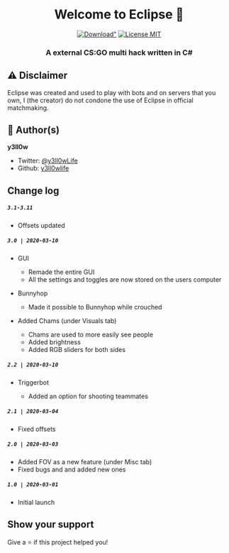 <h1 align="center">Welcome to Eclipse 👋
</h1>
<p align="center">
<a href="https://github.com/y3ll0wlife/Eclipse/releases/latest/download/eclipse.zip"><img src="https://img.shields.io/static/v1?style=for-the-badge&logo=sketch&label=Download&message=Latest&color=F7B500" alt=Download" /></a>
<a href="https://github.com/y3ll0wlife/Eclipse/blob/master/LICENSE"><img src="https://img.shields.io/static/v1?style=for-the-badge&label=License&message=MIT&color=D0072A" alt="License MIT" /></a>
</p>

<h3 align="center">A external CS:GO multi hack written in C#</h6>

## ⚠️ Disclaimer

Eclipse was created and used to play with bots and on servers that you own, I (the creator) do not condone the use of Eclipse in official matchmaking.

## 👤 Author(s)

**y3ll0w**

- Twitter: [@y3ll0wLife](https://twitter.com/y3ll0wLife)
- Github: [y3ll0wlife](https://github.com/y3ll0wlife)

## Change log

##### `3.1-3.11`
- Offsets updated

##### `3.0 | 2020-03-10`

- GUI

  - Remade the entire GUI
  - All the settings and toggles are now stored on the users computer

- Bunnyhop

  - Made it possible to Bunnyhop while crouched

- Added Chams (under Visuals tab)
  - Chams are used to more easily see people
  - Added brightness
  - Added RGB sliders for both sides

##### `2.2 | 2020-03-10`

- Triggerbot

  - Added an option for shooting teammates

##### `2.1 | 2020-03-04`

- Fixed offsets

##### `2.0 | 2020-03-03`

- Added FOV as a new feature (under Misc tab)
- Fixed bugs and and added new ones

##### `1.0 | 2020-03-01`

- Initial launch

## Show your support

Give a ⭐️ if this project helped you!
